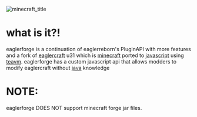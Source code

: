 ![minecraft_title](https://github.com/eaglerforge/.github/assets/95340057/ed5919d6-6b32-4a9a-9ca8-cf5ee2b3b137)

# what is it?!
eaglerforge is a continuation of eaglerreborn's PluginAPI with more features and a fork of [eaglercraft](https://eaglercraft.com/) u31 which is [minecraft](https://www.minecraft.net/) ported to [javascript](https://www.javascript.com/) using [teavm](https://teavm.org/). eaglerforge has a custom javascript api that allows modders to modify eaglercraft without [java](https://java.com) knowledge

# NOTE:
eaglerforge DOES NOT support minecraft forge jar files.

